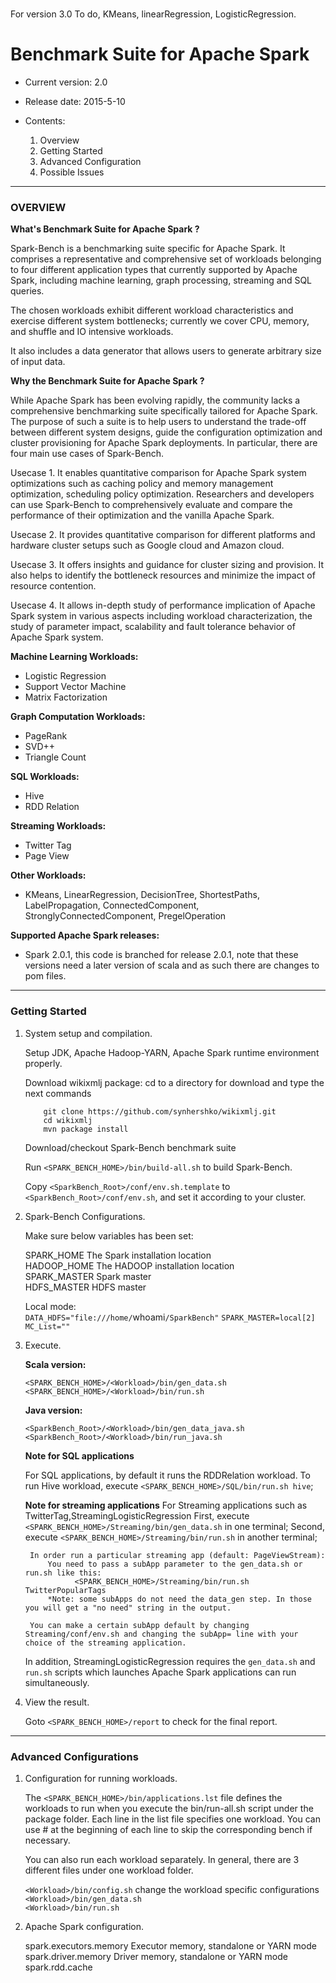 #
For version 3.0
To do, KMeans, linearRegression, LogisticRegression.

# Benchmark Suite for Apache Spark #

- Current version: 2.0
- Release date: 2015-5-10

- Contents:

  1. Overview
  2. Getting Started
  3. Advanced Configuration
  4. Possible Issues

---
### OVERVIEW ###

**What's Benchmark Suite for Apache Spark ?**

Spark-Bench is a benchmarking suite specific for Apache Spark.
It comprises a representative and comprehensive set of workloads belonging to four different application types that currently supported by Apache Spark, including machine learning, graph processing, streaming and SQL queries.

The chosen workloads exhibit different workload characteristics and exercise different system bottlenecks; currently we cover CPU, memory, and shuffle and IO intensive workloads.

It also includes a data generator that allows users to generate arbitrary size of input data.

**Why the Benchmark Suite for Apache Spark ?**

While Apache Spark has been evolving rapidly, the community lacks a comprehensive benchmarking suite specifically tailored for Apache Spark. The purpose of such a suite is to help users to understand the trade-off between different system designs, guide the configuration optimization and cluster provisioning for Apache Spark deployments. In particular, there are four main use cases of Spark-Bench.
	
Usecase 1. It enables quantitative comparison for Apache Spark system optimizations such as caching policy and memory management optimization, scheduling policy optimization. Researchers and developers can use Spark-Bench to comprehensively evaluate and compare the performance of their optimization and the vanilla Apache Spark. 
	
Usecase 2. It provides quantitative comparison for different platforms and hardware cluster setups such as Google cloud and Amazon cloud. 
	
Usecase 3. It offers insights and guidance for cluster sizing and provision. It also helps to identify the bottleneck resources and minimize the impact of resource contention.
	
Usecase 4. It allows in-depth study of performance implication of Apache Spark system in various aspects including workload characterization, the study of parameter impact, scalability and fault tolerance behavior of Apache Spark system.
	
**Machine Learning Workloads:**

- Logistic Regression
- Support Vector Machine
- Matrix Factorization

**Graph Computation Workloads:**

- PageRank
- SVD++
- Triangle Count

**SQL Workloads:**

- Hive
- RDD Relation

**Streaming Workloads:**

- Twitter Tag
- Page View

**Other Workloads:**

- KMeans, LinearRegression, DecisionTree, ShortestPaths, LabelPropagation, ConnectedComponent, StronglyConnectedComponent, PregelOperation

**Supported Apache Spark releases:**
 
  - Spark 2.0.1, this code is branched for release 2.0.1, note that these versions need a later version of scala and as such there are changes to pom files. 
 
---
### Getting Started ###

1. System setup and compilation.

	Setup JDK, Apache Hadoop-YARN, Apache Spark runtime environment properly.
	
	Download  wikixmlj package:
	cd to a directory for download and type the next commands
	```
		git clone https://github.com/synhershko/wikixmlj.git
		cd wikixmlj
		mvn package install
	```
	Download/checkout Spark-Bench benchmark suite

	Run `<SPARK_BENCH_HOME>/bin/build-all.sh` to build Spark-Bench.
	
	Copy `<SparkBench_Root>/conf/env.sh.template` to `<SparkBench_Root>/conf/env.sh`, and set it according to your cluster.
	
2. Spark-Bench Configurations.
	
	Make sure below variables has been set:
	
	SPARK_HOME    The Spark installation location  
	HADOOP_HOME   The HADOOP installation location  
	SPARK_MASTER  Spark master  
	HDFS_MASTER	  HDFS master  

    Local mode:         
            `DATA_HDFS="file:///home/`whoami`/SparkBench"`
            `SPARK_MASTER=local[2]`
            `MC_List=""`


3. Execute.

    **Scala version:**
    
	`<SPARK_BENCH_HOME>/<Workload>/bin/gen_data.sh`  
	`<SPARK_BENCH_HOME>/<Workload>/bin/run.sh`
	
    **Java version:**
    
	`<SparkBench_Root>/<Workload>/bin/gen_data_java.sh`  
	`<SparkBench_Root>/<Workload>/bin/run_java.sh`	
	
	**Note for SQL applications**
	
	For SQL applications, by default it runs the RDDRelation workload.
	To run Hive workload, execute `<SPARK_BENCH_HOME>/SQL/bin/run.sh hive`;
	
	**Note for streaming applications**
	For Streaming applications such as TwitterTag,StreamingLogisticRegression
	First, execute `<SPARK_BENCH_HOME>/Streaming/bin/gen_data.sh` in one terminal;
	Second, execute `<SPARK_BENCH_HOME>/Streaming/bin/run.sh` in another terminal;

        In order run a particular streaming app (default: PageViewStream):
            You need to pass a subApp parameter to the gen_data.sh or run.sh like this:
                  <SPARK_BENCH_HOME>/Streaming/bin/run.sh TwitterPopularTags
            *Note: some subApps do not need the data_gen step. In those you will get a "no need" string in the output.

        You can make a certain subApp default by changing Streaming/conf/env.sh and changing the subApp= line with your choice of the streaming application.
	
    In addition, StreamingLogisticRegression requires the `gen_data.sh` and `run.sh` scripts which
	launches Apache Spark applications can run simultaneously.
4. View the result.

	Goto `<SPARK_BENCH_HOME>/report` to check for the final report.

---
### Advanced Configurations ###

1. Configuration for running workloads.

	The `<SPARK_BENCH_HOME>/bin/applications.lst` file defines the workloads to run when you execute the bin/run-all.sh script under the package folder. Each line in the list file specifies one workload. You can use # at the beginning of each line to skip the corresponding bench if necessary.

	You can also run each workload separately. In general, there are 3 different files under one workload folder.

	`<Workload>/bin/config.sh`      change the workload specific configurations  
	`<Workload>/bin/gen_data.sh`  
	`<Workload>/bin/run.sh`  

2. Apache Spark configuration.

	spark.executors.memory                Executor memory, standalone or YARN mode
    	spark.driver.memory                   Driver memory, standalone or YARN mode
	spark.rdd.cache

